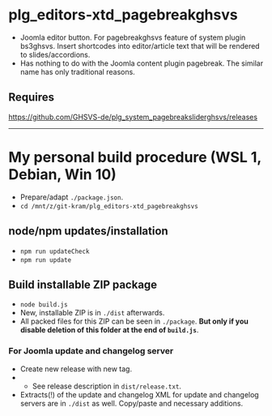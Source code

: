 # plg_editors-xtd_pagebreakghsvs
- Joomla editor button. For pagebreakghsvs feature of system plugin bs3ghsvs. Insert shortcodes into editor/article text that will be rendered to slides/accordions.
- Has nothing to do with the Joomla content plugin pagebreak. The similar name has only traditional reasons.

## Requires
https://github.com/GHSVS-de/plg_system_pagebreaksliderghsvs/releases

-----------------------------------------------------

# My personal build procedure (WSL 1, Debian, Win 10)
- Prepare/adapt `./package.json`.
- `cd /mnt/z/git-kram/plg_editors-xtd_pagebreakghsvs`

## node/npm updates/installation
- `npm run updateCheck`
- `npm run update`

## Build installable ZIP package
- `node build.js`
- New, installable ZIP is in `./dist` afterwards.
- All packed files for this ZIP can be seen in `./package`. **But only if you disable deletion of this folder at the end of `build.js`**.

### For Joomla update and changelog server
- Create new release with new tag.
- - See release description in `dist/release.txt`.
- Extracts(!) of the update and changelog XML for update and changelog servers are in `./dist` as well. Copy/paste and necessary additions.
